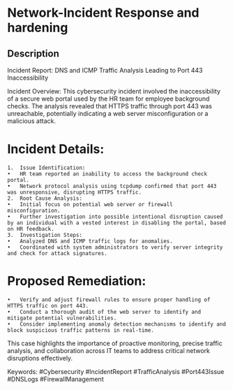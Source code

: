 # Network-Incident Response and hardening

<h2>Description</h2>
Incident Report: DNS and ICMP Traffic Analysis Leading to Port 443 Inaccessibility

Incident Overview:
This cybersecurity incident involved the inaccessibility of a secure web portal used by the HR team for employee background checks. The analysis revealed that HTTPS traffic through port 443 was unreachable, potentially indicating a web server misconfiguration or a malicious attack.

# Incident Details:
	1.	Issue Identification:
	•	HR team reported an inability to access the background check portal.
	•	Network protocol analysis using tcpdump confirmed that port 443 was unresponsive, disrupting HTTPS traffic.
	2.	Root Cause Analysis:
	•	Initial focus on potential web server or firewall misconfiguration.
	•	Further investigation into possible intentional disruption caused by an individual with a vested interest in disabling the portal, based on HR feedback.
	3.	Investigation Steps:
	•	Analyzed DNS and ICMP traffic logs for anomalies.
	•	Coordinated with system administrators to verify server integrity and check for attack signatures.

 # Proposed Remediation:
	•	Verify and adjust firewall rules to ensure proper handling of HTTPS traffic on port 443.
	•	Conduct a thorough audit of the web server to identify and mitigate potential vulnerabilities.
	•	Consider implementing anomaly detection mechanisms to identify and block suspicious traffic patterns in real-time.

 This case highlights the importance of proactive monitoring, precise traffic analysis, and collaboration across IT teams to address critical network disruptions effectively.

Keywords: #Cybersecurity #IncidentReport #TrafficAnalysis #Port443Issue #DNSLogs #FirewallManagement
